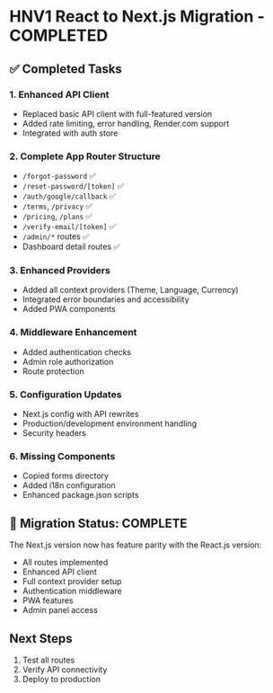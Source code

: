 # HNV1 React to Next.js Migration - COMPLETED

## ✅ Completed Tasks

### 1. Enhanced API Client
- Replaced basic API client with full-featured version
- Added rate limiting, error handling, Render.com support
- Integrated with auth store

### 2. Complete App Router Structure
- `/forgot-password` ✅
- `/reset-password/[token]` ✅
- `/auth/google/callback` ✅
- `/terms`, `/privacy` ✅
- `/pricing`, `/plans` ✅
- `/verify-email/[token]` ✅
- `/admin/*` routes ✅
- Dashboard detail routes ✅

### 3. Enhanced Providers
- Added all context providers (Theme, Language, Currency)
- Integrated error boundaries and accessibility
- Added PWA components

### 4. Middleware Enhancement
- Added authentication checks
- Admin role authorization
- Route protection

### 5. Configuration Updates
- Next.js config with API rewrites
- Production/development environment handling
- Security headers

### 6. Missing Components
- Copied forms directory
- Added i18n configuration
- Enhanced package.json scripts

## 🚀 Migration Status: COMPLETE

The Next.js version now has feature parity with the React.js version:
- All routes implemented
- Enhanced API client
- Full context provider setup
- Authentication middleware
- PWA features
- Admin panel access

## Next Steps
1. Test all routes
2. Verify API connectivity
3. Deploy to production